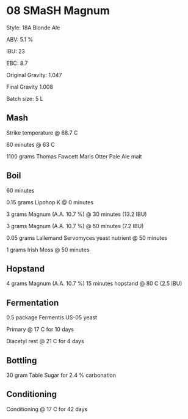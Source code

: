 # 08 SMaSH Magnum

Style: 18A Blonde Ale

ABV: 5.1 %

IBU: 23

EBC: 8.7

Original Gravity: 1.047

Final Gravity 1.008

Batch size: 5 L

## Mash

Strike temperature @ 68.7 C

60 minutes @ 63 C

1100 grams Thomas Fawcett Maris Otter Pale Ale malt

## Boil

60 minutes

0.15 grams Lipohop K @ 0 minutes

3 grams Magnum (A.A. 10.7 %) @ 30 minutes (13.2 IBU)

3 grams Magnum (A.A. 10.7 %) @ 50 minutes (7.2 IBU)

0.05 grams Lallemand Servomyces yeast nutrient @ 50 minutes

1 grams Irish Moss @ 50 minutes

## Hopstand

4 grams Magnum (A.A. 10.7 %) 15 minutes hopstand @ 80 C (2.5 IBU)

## Fermentation

0.5 package Fermentis US-05 yeast

Primary @ 17 C for 10 days

Diacetyl rest @ 21 C for 4 days

## Bottling

30 gram Table Sugar for 2.4 % carbonation

## Conditioning

Conditioning @ 17 C for 42 days
